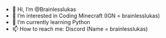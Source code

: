 - 👋 Hi, I’m @Brainlesslukas
- 👀 I’m interested in Coding Minecraft (IGN = brainlesslukas)
- 🌱 I’m currently learning Python
- 📫 How to reach me: Discord (Name = brainlesslukas)

<!---
Brainlesslukas/Brainlesslukas is a ✨ special ✨ repository because its `README.md` (this file) appears on your GitHub profile.
You can click the Preview link to take a look at your changes.
--->
